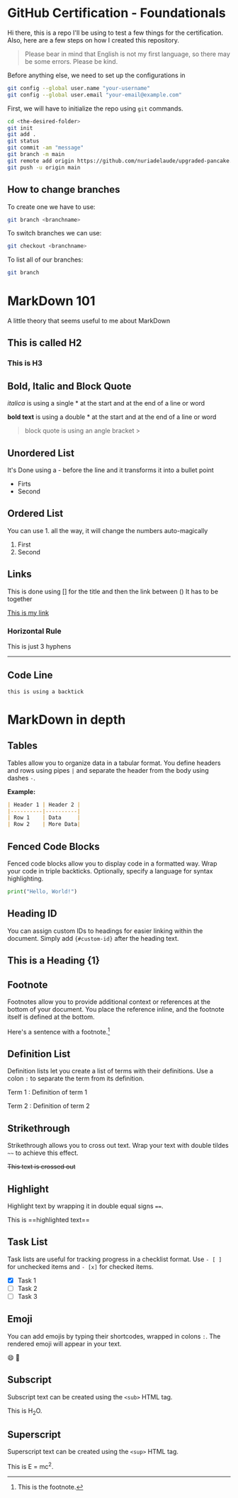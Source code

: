 # GitHub Certification - Foundationals

Hi there, this is a repo I'll be using to test a few things for the certification. Also, here are a few steps on how I created this repository.

> Please bear in mind that English is not my first language, so there may be some errors. Please be kind.

Before anything else, we need to set up the configurations in 

```sh
git config --global user.name "your-username"
git config --global user.email "your-email@example.com"
```

First, we will have to initialize the repo using `git` commands.

```sh
cd <the-desired-folder>
git init 
git add . 
git status
git commit -am "message"
git branch -m main
git remote add origin https://github.com/nuriadelaude/upgraded-pancake.git
git push -u origin main
```

## How to change branches

To create one we have to use:

```sh
git branch <branchname>
```

To switch branches we can use:

```sh
git checkout <branchname>
```

To list all of our branches:

```sh
git branch
```

# MarkDown 101

A little theory that seems useful to me about MarkDown

## This is called H2
### This is H3

## Bold, Italic and Block Quote

*italica* is using a single *  at the start and at the end of a line or word

**bold text** is using a double *  at the start and at the end of a line or word

> block quote is using an angle bracket >

## Unordered List
It's Done using a - before the line and it transforms it into a bullet point
- Firts
- Second

## Ordered List

You can use 1. all the way, it will change the numbers auto-magically

1. First
1. Second

## Links

This is done using [] for the title and then the link between () It has to be together

[This is my link](www.linkedin.com)

### Horizontal Rule

This is just 3 hyphens

---

## Code Line

`this is using a backtick`

# MarkDown in depth

## Tables
Tables allow you to organize data in a tabular format. You define headers and rows using pipes `|` and separate the header from the body using dashes `-`.

**Example:**

```markdown
| Header 1 | Header 2 |
|----------|----------|
| Row 1    | Data     |
| Row 2    | More Data|

```

## Fenced Code Blocks

Fenced code blocks allow you to display code in a formatted way. Wrap your code in triple backticks. Optionally, specify a language for syntax highlighting.

```python
print("Hello, World!")
```

## Heading ID
You can assign custom IDs to headings for easier linking within the document. Simply add `{#custom-id}` after the heading text.

## This is a Heading {1}

## Footnote
Footnotes allow you to provide additional context or references at the bottom of your document. You place the reference inline, and the footnote itself is defined at the bottom.

Here's a sentence with a footnote.[^1]

## Definition List
Definition lists let you create a list of terms with their definitions. Use a colon `:` to separate the term from its definition.

Term 1
: Definition of term 1

Term 2
: Definition of term 2

## Strikethrough

Strikethrough allows you to cross out text. Wrap your text with double tildes `~~` to achieve this effect.

~~This text is crossed out~~

## Highlight
Highlight text by wrapping it in double equal signs `==`.

This is ==highlighted text==

## Task List
Task lists are useful for tracking progress in a checklist format. Use `- [ ]` for unchecked items and `- [x]` for checked items.

- [x] Task 1
- [ ] Task 2
- [ ] Task 3

## Emoji
You can add emojis by typing their shortcodes, wrapped in colons `:`. The rendered emoji will appear in your text.

:smile: :rocket:

## Subscript
Subscript text can be created using the `<sub>` HTML tag.

This is H<sub>2</sub>O.

## Superscript
Superscript text can be created using the `<sup>` HTML tag.
 
This is E = mc<sup>2</sup>.

[^1]: This is the footnote.




